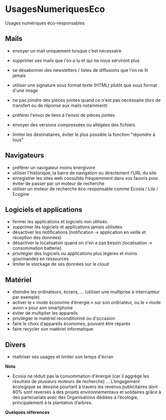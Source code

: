 # UsagesNumeriquesEco
Usages numériques éco-responsables

## Mails
- envoyer un mail uniquement lorsque c’est nécessaire
- supprimer ses mails que l'on a lu et qui ne nous serviront plus
- se désabonner des newsletters / listes de diffusions que l'on ne lit jamais

- utiliser une signature sous format texte (HTML) plutôt que sous format d'une image

- ne pas joindre des pièces jointes quand ce n'est pas nécessaire (lors de transfert ou de réponse aux mails notamment)
- préférer l'envoi de liens à l'envoi de pièces jointes
- envoyer des versions compressées ou allégées des fichiers

- limiter les destinataires, éviter le plus possible la fonction "répondre à tous"

## Navigateurs
- préférer un navigateur moins énergivore
- utiliser l'historique, la barre de navigation ou directement l'URL du site
- enregistrer les sites web consultés fréquemment dans vos favoris pour éviter de passer par un moteur de recherche
- utiliser un moteur de recherche éco-responsable comme Ecosia / Lilo / Ecogine


## Logiciels et applications
- fermer les applications et logiciels non utilisés
- supprimer les logiciels et applications jamais utilisées
- désactiver les notifications (notification -> application en veille et réception des données)
- désactiver la localisation quand on n'en a pas besoin (localisation -> consommation batterie)
- privilégier des logiciels ou applications plus légères et moins gourmandes en ressources
- limiter le stockage de ses données sur le cloud

## Matériel
- éteindre les ordinateurs, écrans, ... (utiliser une multiprise à interrupteur par exemple)
- activer le « mode économie d’énergie » sur son ordinateur, ou le « mode avion » pour son smartphone
- éviter de multiplier les appareils
- privilégier le matériel reconditionné ou d'occasion
- faire le choix d’appareils économes, pouvant être réparés
- faire recycler son matériel informatique


## Divers
- maîtriser ses usages et limiter son temps d'écran


**Nota**
- Ecosia ne réduit pas la consommation d'énergie (car il aggrège les résultats de plusieurs moteurs de recherche) ... L’engagement écologique se dessine pourtant à travers les revenus publicitaires dont 80% sont reversés à des projets environnementaux et solidaires grâce à des partenariats avec des Organisations dédiées à l’écologie, principalement à la plantation d’arbres.

**Quelques références**